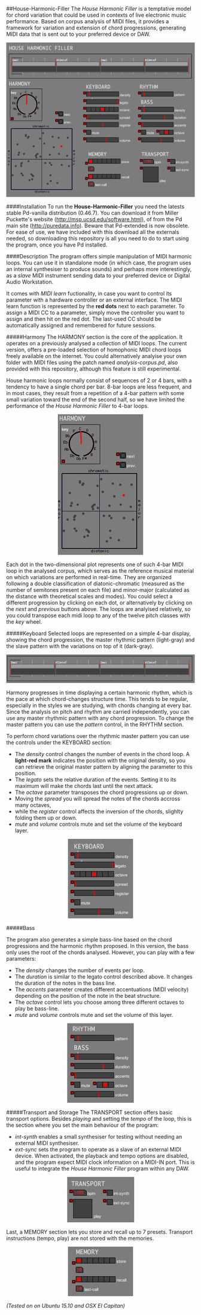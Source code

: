 
##House-Harmonic-Filler
The *House Harmonic Filler* is a temptative model for chord variation that could be used in contexts of live electronic music performance. Based on corpus analysis of MIDI files, it provides a framework for variation and extension of chord progressions, generating MIDI data that is sent out to your preferred device or DAW.

<p align="center">
  <img src="/doc/img-hhf.png"/>
</p>

####Installation
To run the **House-Harmonic-Filler** you need the latests stable Pd-vanilla distribution (0.46.7). You can download it from Miller Puckette's website (http://msp.ucsd.edu/software.html), of from the Pd main site (http://puredata.info). Beware that Pd-extended is now obsolete. For ease of use, we have included with this download all the externals needed, so downloading this repository is all you need to do to start using the program, once you have Pd installed.

####Description
The program offers simple manipulation of MIDI harmonic loops. You can use it in standalone mode (in which case, the program uses an internal synthesiser to produce sounds) and perhaps more interestingly, as a *slave* MIDI instrument sending data to your preferred device or Digital Audio Workstation. 

It comes with *MIDI learn* fuctionality, in case you want to control its parameter with a hardware controller or an external interface. The MIDI learn function is represented by the **red dots** next to each parameter. To assign a MIDI CC to a parameter, simply move the controller you want to assign and then hit on the red dot. The last-used CC should be automatically assigned and remembered for future sessions.

#####Harmony
The HARMONY section is the core of the application. It operates on a previously analysed a collection of MIDI loops. The current version, offers a pre-loaded selection of homophonic MIDI chord loops freely available on the internet. You could alternatively analyise your own folder with MIDI files using the patch named *analysis-corpus.pd*, also provided with this repository, although this feature is still experimental.

House harmonic loops normally consist of sequences of 2 or 4 bars, with a tendency to have a single chord per bar. 8-bar loops are less frequent, and in most cases, they result from a repetition of a 4-bar pattern with some small variation toward the end of the second half, so we have limited the performance of the *House Harmonic Filler* to 4-bar loops.

<p align="center">
  <img src="/doc/img-harmony.png"/>
</p>

Each dot in the two-dimensional plot represents one of such 4-bar MIDI loop in the analysed corpus, which serves as the reference musical material on which variations are performed in real-time. They are organized following a double classification of diatonic-chromatic (measured as the number of semitones present on each file) and minor-major (calculated as the distance with theoretical scales and modes). You could select a different progression by clicking on each dot, or alternatively by clicking on the *next* and *previous* buttons above. The loops are analyised relatively, so you could transpose each midi loop to any of the twelve pitch classes with the *key* wheel.

#####Keyboard
Selected loops are represented on a simple 4-bar display, showing the chord progression, the master rhythmic pattern (light-gray) and the slave pattern with the variations on top of it (dark-gray).

<p align="center">
  <img src="/doc/img-loop.png"/>
</p>

Harmony progresses in time displaying a certain harmonic rhythm, which is the pace at which chord-changes structure time. This tends to be regular, especially in the styles we are studying, with chords changing at every bar. Since the analysis on pitch and rhythm are carried independently, you can use any master rhythmic pattern with any chord progression. To change the master pattern you can use the *pattern* control, in the RHYTHM section.

To perform chord variations over the rhythmic master pattern you can use the controls under the KEYBOARD section:

- The *density* control changes the number of events in the chord loop. A **light-red mark** indicates the position with the original density, so you can retrieve the original master pattern by aligning the parameter to this position.
- The *legato* sets the relative duration of the events. Setting it to its maximum will make the chords last until the next attack.
- The *octave* parameter transposes the chord progressions up or down.
- Moving the *spread* you will spread the notes of the chords accross many octaves,
- while the *register* control affects the inversion of the chords, slighlty folding them up or down.
- *mute* and *volume* controls mute and set the volume of the keyboard layer.

<p align="center">
  <img src="/doc/img-chords.png"/>
</p>

#####Bass

The program also generates a simple bass-line based on the chord progressions and the harmonic rhythm proposed. In this version, the bass only uses the root of the chords analysed. However, you can play with a few parameters:

- The *density* changes the number of events per loop.
- The *duration* is similar to the legato control described above. It changes the duration of the notes in the bass line.
- The *accents* parameter creates different accentuations (MIDI velocity) depending on the position of the note in the beat structure.
- The *octave* control lets you choose among three different octaves to play be bass-line.
- *mute* and *volume* controls mute and set the volume of this layer.

<p align="center">
  <img src="/doc/img-bass.png"/>
</p>

#####Transport and Storage
The TRANSPORT section offers basic transport options. Besides *playing* and setting the *tempo* of the loop, this is the section where you set the main behaviour of the program:

- *int-synth* enables a small synthesiser for testing without needing an external MIDI synthesiser.
- *ext-sync* sets the program to operate as a slave of an external MIDI device. When activated, the playback and tempo options are disabled, and the program expect MIDI clock information on a MIDI-IN port. This is useful to integrate the *House Harmonic Filler* program within any DAW.

<p align="center">
  <img src="/doc/img-transport.png"/>
</p>

Last, a MEMORY section lets you store and recall up to 7 presets. Transport instructions (tempo, play) are not stored with the memories.

<p align="center">
  <img src="/doc/img-memory.png"/>
</p>

*(Tested on on Ubuntu 15.10 and OSX El Capitan)*
